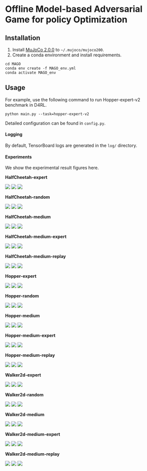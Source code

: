 # Offline Model-based Adversarial Game for policy Optimization

## Installation
1. Install [MuJoCo 2.0.0](https://github.com/deepmind/mujoco/releases) to `~/.mujoco/mujoco200`.
2. Create a conda environment and install requirements.
```
cd MAGO
conda env create -f MAGO_env.yml
conda activate MAGO_env
```

## Usage
For example, use the following command to run Hopper-expert-v2 benchmark in D4RL.

```
python main.py --task=hopper-expert-v2
```
Detailed configuration can be found in `config.py`.


#### Logging
By default, TensorBoard logs are generated in the `log/` directory.

#### Experiments
We show the experimental result figures here.

**HalfCheetah-expert**

![](log/halfcheetah/expert/adv-q.png)
![](log/halfcheetah/expert/ensemble-std.png)
![](log/halfcheetah/expert/reward.png)

**HalfCheetah-random**

![](log/halfcheetah/random/adv-q.png)
![](log/halfcheetah/random/ensemble-std.png)
![](log/halfcheetah/random/reward.png)

**HalfCheetah-medium**

![](log/halfcheetah/medium/adv-q.png)
![](log/halfcheetah/medium/ensemble-std.png)
![](log/halfcheetah/medium/reward.png)

**HalfCheetah-medium-expert**

![](log/halfcheetah/medium-expert/adv-q.png)
![](log/halfcheetah/medium-expert/ensemble-std.png)
![](log/halfcheetah/medium-expert/reward.png)

**HalfCheetah-medium-replay**

![](log/halfcheetah/mixed/adv-q.png)
![](log/halfcheetah/mixed/ensemble-std.png)
![](log/halfcheetah/mixed/reward.png)

**Hopper-expert**

![](log/hopper/expert/adv-q.png)
![](log/hopper/expert/ensemble-std.png)
![](log/hopper/expert/reward.png)

**Hopper-random**

![](log/hopper/random/adv-q.png)
![](log/hopper/random/ensemble-std.png)
![](log/hopper/random/reward.png)

**Hopper-medium**

![](log/hopper/medium/adv-q.png)
![](log/hopper/medium/ensemble-std.png)
![](log/hopper/medium/reward.png)

**Hopper-medium-expert**

![](log/hopper/medium-expert/adv-q.png)
![](log/hopper/medium-expert/ensemble-std.png)
![](log/hopper/medium-expert/reward.png)

**Hopper-medium-replay**

![](log/hopper/mixed/adv-q.png)
![](log/hopper/mixed/ensemble-std.png)
![](log/hopper/mixed/reward.png)

**Walker2d-expert**

![](log/walker2d/expert/adv-q.png)
![](log/walker2d/expert/ensemble-std.png)
![](log/walker2d/expert/reward.png)

**Walker2d-random**

![](log/walker2d/random/adv-q.png)
![](log/walker2d/random/ensemble-std.png)
![](log/walker2d/random/reward.png)

**Walker2d-medium**

![](log/walker2d/medium/adv-q.png)
![](log/walker2d/medium/ensemble-std.png)
![](log/walker2d/medium/reward.png)

**Walker2d-medium-expert**

![](log/walker2d/medium-expert/adv-q.png)
![](log/walker2d/medium-expert/ensemble-std.png)
![](log/walker2d/medium-expert/reward.png)

**Walker2d-medium-replay**

![](log/walker2d/mixed/adv-q.png)
![](log/walker2d/mixed/ensemble-std.png)
![](log/walker2d/mixed/reward.png)